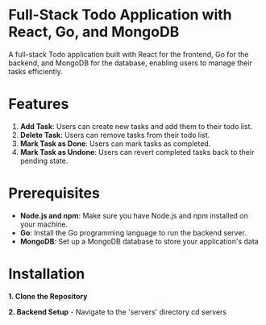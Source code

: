 <!-- # todo_app--react_go -->

# Full-Stack Todo Application with React, Go, and MongoDB

A full-stack Todo application built with React for the frontend, Go for the backend, and MongoDB for the database, enabling users to manage their tasks efficiently.

# Features

1. **Add Task**: Users can create new tasks and add them to their todo list.
2. **Delete Task**: Users can remove tasks from their todo list.
3. **Mark Task as Done**: Users can mark tasks as completed.
4. **Mark Task as Undone**: Users can revert completed tasks back to their pending state.

# Prerequisites

- **Node.js and npm**: Make sure you have Node.js and npm installed on your machine.
- **Go**: Install the Go programming language to run the backend server.
- **MongoDB**: Set up a MongoDB database to store your application's data

# Installation

**1. Clone the Repository**

**2. Backend Setup** - Navigate to the 'servers' directory
cd servers
